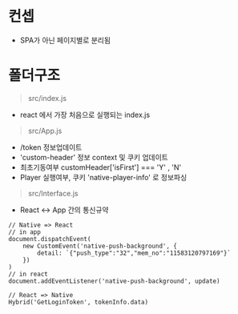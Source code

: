 # 컨셉

- SPA가 아닌 페이지별로 분리됨

# 폴더구조

> src/index.js

- react 에서 가장 처음으로 실행되는 index.js

> src/App.js

- /token 정보업데이트
- 'custom-header' 정보 context 및 쿠키 업데이트
- 최초기동여부 customHeader['isFirst'] === 'Y' , 'N'
- Player 실행여부, 쿠키 'native-player-info' 로 정보파싱

> src/Interface.js

- React <-> App 간의 통신규약

```
// Native => React
// in app
document.dispatchEvent(
    new CustomEvent('native-push-background', {
        detail: `{"push_type":"32","mem_no":"11583120797169"}`
    })
)
// in react
document.addEventListener('native-push-background', update)

// React => Native
Hybrid('GetLoginToken', tokenInfo.data)
```

